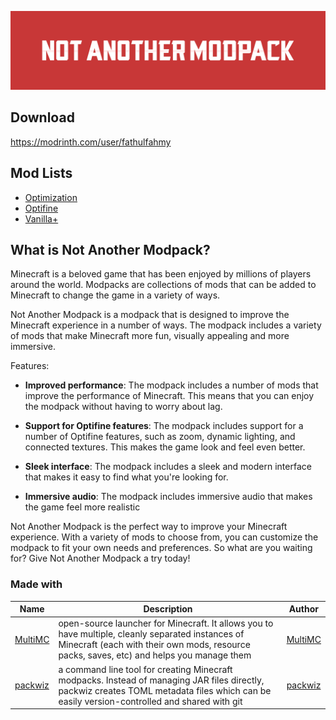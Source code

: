 ![Not Another Modpack](https://github.com/fathulfahmy/not-another-modpack/blob/main/assets/banner-red.png?raw=true)

## Download
https://modrinth.com/user/fathulfahmy

## Mod Lists
- [Optimization](optimization.md)  
- [Optifine](optifine.md)  
- [Vanilla+](vanilla.md)  

## What is Not Another Modpack?
Minecraft is a beloved game that has been enjoyed by millions of players around the world. Modpacks are collections of mods that can be added to Minecraft to change the game in a variety of ways.

Not Another Modpack is a modpack that is designed to improve the Minecraft experience in a number of ways. The modpack includes a variety of mods that make Minecraft more fun, visually appealing and more immersive.

Features:

- **Improved performance**: The modpack includes a number of mods that improve the performance of Minecraft. This means that you can enjoy the modpack without having to worry about lag.

- **Support for Optifine features**: The modpack includes support for a number of Optifine features, such as zoom, dynamic lighting, and connected textures. This makes the game look and feel even better.

- **Sleek interface**: The modpack includes a sleek and modern interface that makes it easy to find what you're looking for.

- **Immersive audio**: The modpack includes immersive audio that makes the game feel more realistic

Not Another Modpack is the perfect way to improve your Minecraft experience. With a variety of mods to choose from, you can customize the modpack to fit your own needs and preferences. So what are you waiting for? Give Not Another Modpack a try today!

### Made with

| Name                                             | Description                                                                                                                                                                                   | Author                                  |
| ------------------------------------------------ | --------------------------------------------------------------------------------------------------------------------------------------------------------------------------------------------- | --------------------------------------- |
| [ MultiMC ](https://multimc.org/)                | open-source launcher for Minecraft. It allows you to have multiple, cleanly separated instances of Minecraft (each with their own mods, resource packs, saves, etc) and helps you manage them | [ MultiMC ](https://github.com/MultiMC) |
| [ packwiz ](https://github.com/MultiMC/Launcher) | a command line tool for creating Minecraft modpacks. Instead of managing JAR files directly, packwiz creates TOML metadata files which can be easily version-controlled and shared with git   | [ packwiz ](https://github.com/packwiz) |
